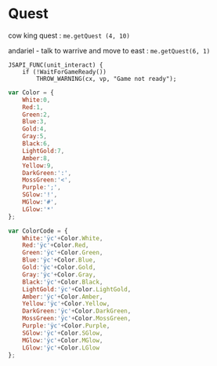# Quest

cow king quest : `me.getQuest (4, 10)`

andariel - talk to warrive and move to east : `me.getQuest(6, 1)`

```
JSAPI_FUNC(unit_interact) {
    if (!WaitForGameReady())
        THROW_WARNING(cx, vp, "Game not ready");
```


```javascript
var Color = {
	White:0,
	Red:1,
	Green:2,
	Blue:3,
	Gold:4,
	Gray:5,
	Black:6,
	LightGold:7,
	Amber:8,
	Yellow:9,
	DarkGreen:':',
	MossGreen:'<',
	Purple:';',
	SGlow:'!',
	MGlow:'#',
	LGlow:'*'
};

var ColorCode = {
	White:'ÿc'+Color.White,
	Red:'ÿc'+Color.Red,
	Green:'ÿc'+Color.Green,
	Blue:'ÿc'+Color.Blue,
	Gold:'ÿc'+Color.Gold,
	Gray:'ÿc'+Color.Gray,
	Black:'ÿc'+Color.Black,
	LightGold:'ÿc'+Color.LightGold,
	Amber:'ÿc'+Color.Amber,
	Yellow:'ÿc'+Color.Yellow,
	DarkGreen:'ÿc'+Color.DarkGreen,
	MossGreen:'ÿc'+Color.MossGreen,
	Purple:'ÿc'+Color.Purple,
	SGlow:'ÿc'+Color.SGlow,
	MGlow:'ÿc'+Color.MGlow,
	LGlow:'ÿc'+Color.LGlow
};
```
